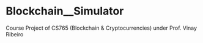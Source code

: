 # Blockchain__Simulator
Course Project of CS765 (Blockchain &amp; Cryptocurrencies) under Prof. Vinay Ribeiro
